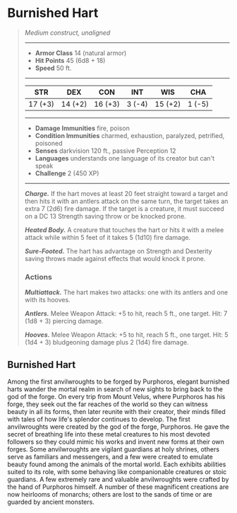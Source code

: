 # Burnished Hart
>*Medium construct, unaligned*
>___
>- **Armor Class** 14 (natural armor)
>- **Hit Points** 45 (6d8 + 18)
>- **Speed** 50 ft.
>___
>|STR|DEX|CON|INT|WIS|CHA|
>|:---:|:---:|:---:|:---:|:---:|:---:|
>|17 (+3)|14 (+2)|16 (+3)|3 (-4)|15 (+2)|1 (-5)|
>___
>- **Damage Immunities** fire, poison
>- **Condition Immunities** charmed, exhaustion, paralyzed, petrified, poisoned
>- **Senses** darkvision 120 ft., passive Perception 12
>- **Languages** understands one language of its creator but can't speak
>- **Challenge** 2 (450 XP)
>___
>***Charge.*** If the hart moves at least 20 feet straight toward a target and then hits it with an antlers attack on the same turn, the target takes an extra 7 (2d6) fire damage. If the target is a creature, it must succeed on a DC 13 Strength saving throw or be knocked prone.  
>
>***Heated Body.*** A creature that touches the hart or hits it with a melee attack while within 5 feet of it takes 5 (1d10) fire damage.  
>
>***Sure-Footed.*** The hart has advantage on Strength and Dexterity saving throws made against effects that would knock it prone.  
>
>### Actions
>***Multiattack.*** The hart makes two attacks: one with its antlers and one with its hooves.  
>
>***Antlers.*** Melee Weapon Attack: +5 to hit, reach 5 ft., one target. Hit: 7 (1d8 + 3) piercing damage.  
>
>***Hooves.*** Melee Weapon Attack: +5 to hit, reach 5 ft., one target. Hit: 5 (1d4 + 3) bludgeoning damage plus 2 (1d4) fire damage.
## Burnished Hart
Among the first anvilwroughts to be forged by Purphoros, elegant burnished harts wander the mortal realm in search of new sights to bring back to the god of the forge. On every trip from Mount Velus, where Purphoros has his forge, they seek out the far reaches of the world so they can witness beauty in all its forms, then later reunite with their creator, their minds filled with tales of how life's splendor continues to develop.
The first anvilwroughts were created by the god of the forge, Purphoros. He gave the secret of breathing life into these metal creatures to his most devoted followers so they could mimic his works and invent new forms at their own forges.
Some anvilwroughts are vigilant guardians at holy shrines, others serve as familiars and messengers, and a few were created to emulate beauty found among the animals of the mortal world. Each exhibits abilities suited to its role, with some behaving like companionable creatures or stoic guardians.
A few extremely rare and valuable anvilwroughts were crafted by the hand of Purphoros himself. A number of these magnificent creations are now heirlooms of monarchs; others are lost to the sands of time or are guarded by ancient monsters.